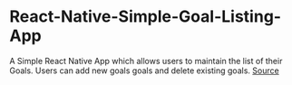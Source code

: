 # React-Native-Simple-Goal-Listing-App
A Simple React Native App which allows users to maintain the list of their Goals. Users can add new goals goals and delete existing goals. [Source](https://www.youtube.com/watch?v=qSRrxpdMpVc)
